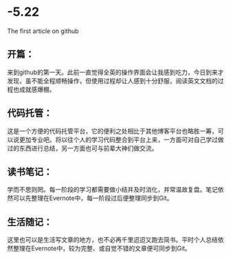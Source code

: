 # -5.22
The first article on github

开篇：
---------------
来到github的第一天。此前一直觉得全英的操作界面会让我感到吃力，今日到来才发现，虽不能全程顺畅操作，但使用过程却让人感到十分舒服，阅读英文文档的过程也成就感爆棚。

代码托管：
------------
这是一个方便的代码托管平台，它的便利之处相比于其他博客平台也略胜一筹，可以说更加专业吧。将以往个人的学习代码整合到平台上来，一方面可对自己学过做过的东西进行总结，另一方面也可与前辈大神们做交流。

读书笔记：
-----------
学而不思则罔。每一阶段的学习都需要做小结并及时消化，并常温故复盘。笔记依然可以先整理在Evernote中，每一阶段过后便整理同步到Git。

生活随记：
-------------
这里也可以是生活写文章的地方，也不必再千里迢迢又跑去简书。平时个人总结依然整理在Evernote中，较为完整、或自觉不错的文章便可同步到Git。
